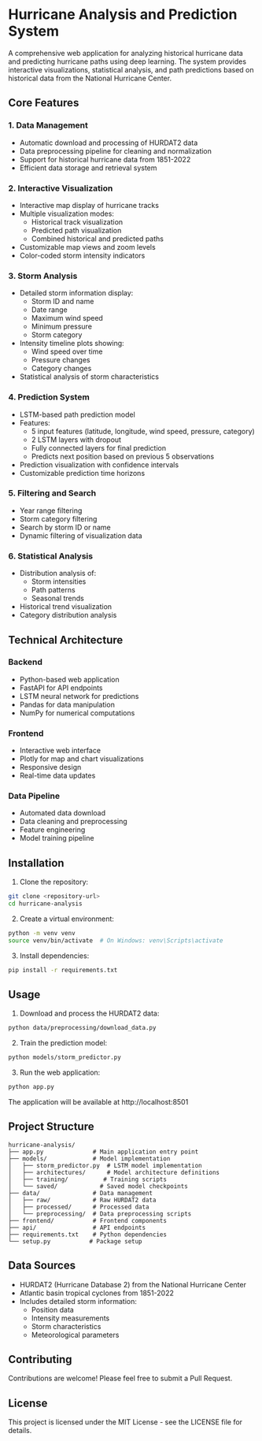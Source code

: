 # Hurricane Analysis and Prediction System

A comprehensive web application for analyzing historical hurricane data and predicting hurricane paths using deep learning. The system provides interactive visualizations, statistical analysis, and path predictions based on historical data from the National Hurricane Center.

## Core Features

### 1. Data Management
- Automatic download and processing of HURDAT2 data
- Data preprocessing pipeline for cleaning and normalization
- Support for historical hurricane data from 1851-2022
- Efficient data storage and retrieval system

### 2. Interactive Visualization
- Interactive map display of hurricane tracks
- Multiple visualization modes:
  - Historical track visualization
  - Predicted path visualization
  - Combined historical and predicted paths
- Customizable map views and zoom levels
- Color-coded storm intensity indicators

### 3. Storm Analysis
- Detailed storm information display:
  - Storm ID and name
  - Date range
  - Maximum wind speed
  - Minimum pressure
  - Storm category
- Intensity timeline plots showing:
  - Wind speed over time
  - Pressure changes
  - Category changes
- Statistical analysis of storm characteristics

### 4. Prediction System
- LSTM-based path prediction model
- Features:
  - 5 input features (latitude, longitude, wind speed, pressure, category)
  - 2 LSTM layers with dropout
  - Fully connected layers for final prediction
  - Predicts next position based on previous 5 observations
- Prediction visualization with confidence intervals
- Customizable prediction time horizons

### 5. Filtering and Search
- Year range filtering
- Storm category filtering
- Search by storm ID or name
- Dynamic filtering of visualization data

### 6. Statistical Analysis
- Distribution analysis of:
  - Storm intensities
  - Path patterns
  - Seasonal trends
- Historical trend visualization
- Category distribution analysis

## Technical Architecture

### Backend
- Python-based web application
- FastAPI for API endpoints
- LSTM neural network for predictions
- Pandas for data manipulation
- NumPy for numerical computations

### Frontend
- Interactive web interface
- Plotly for map and chart visualizations
- Responsive design
- Real-time data updates

### Data Pipeline
- Automated data download
- Data cleaning and preprocessing
- Feature engineering
- Model training pipeline

## Installation

1. Clone the repository:
```bash
git clone <repository-url>
cd hurricane-analysis
```

2. Create a virtual environment:
```bash
python -m venv venv
source venv/bin/activate  # On Windows: venv\Scripts\activate
```

3. Install dependencies:
```bash
pip install -r requirements.txt
```

## Usage

1. Download and process the HURDAT2 data:
```bash
python data/preprocessing/download_data.py
```

2. Train the prediction model:
```bash
python models/storm_predictor.py
```

3. Run the web application:
```bash
python app.py
```

The application will be available at http://localhost:8501

## Project Structure

```
hurricane-analysis/
├── app.py              # Main application entry point
├── models/             # Model implementation
│   ├── storm_predictor.py  # LSTM model implementation
│   ├── architectures/      # Model architecture definitions
│   ├── training/          # Training scripts
│   └── saved/            # Saved model checkpoints
├── data/               # Data management
│   ├── raw/            # Raw HURDAT2 data
│   ├── processed/      # Processed data
│   └── preprocessing/  # Data preprocessing scripts
├── frontend/           # Frontend components
├── api/                # API endpoints
├── requirements.txt    # Python dependencies
└── setup.py           # Package setup
```

## Data Sources

- HURDAT2 (Hurricane Database 2) from the National Hurricane Center
- Atlantic basin tropical cyclones from 1851-2022
- Includes detailed storm information:
  - Position data
  - Intensity measurements
  - Storm characteristics
  - Meteorological parameters

## Contributing

Contributions are welcome! Please feel free to submit a Pull Request.

## License

This project is licensed under the MIT License - see the LICENSE file for details. 